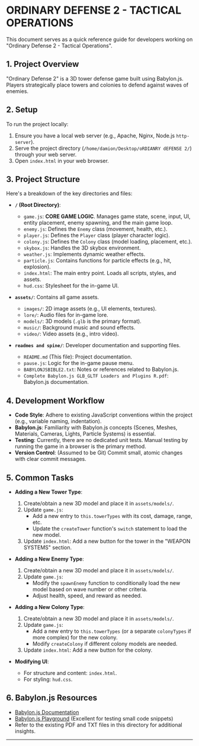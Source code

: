 # ORDINARY DEFENSE 2 - TACTICAL OPERATIONS

This document serves as a quick reference guide for developers working on "Ordinary Defense 2 - Tactical Operations".

## 1. Project Overview

"Ordinary Defense 2" is a 3D tower defense game built using Babylon.js. Players strategically place towers and colonies to defend against waves of enemies.

## 2. Setup

To run the project locally:

1.  Ensure you have a local web server (e.g., Apache, Nginx, Node.js `http-server`).
2.  Serve the project directory (`/home/damion/Desktop/oRDIANRY dEFENSE 2/`) through your web server.
3.  Open `index.html` in your web browser.

## 3. Project Structure

Here's a breakdown of the key directories and files:

*   **`/` (Root Directory)**:
    *   `game.js`: **CORE GAME LOGIC**. Manages game state, scene, input, UI, entity placement, enemy spawning, and the main game loop.
    *   `enemy.js`: Defines the `Enemy` class (movement, health, etc.).
    *   `player.js`: Defines the `Player` class (player character logic).
    *   `colony.js`: Defines the `Colony` class (model loading, placement, etc.).
    *   `skybox.js`: Handles the 3D skybox environment.
    *   `weather.js`: Implements dynamic weather effects.
    *   `particle.js`: Contains functions for particle effects (e.g., hit, explosion).
    *   `index.html`: The main entry point. Loads all scripts, styles, and assets.
    *   `hud.css`: Stylesheet for the in-game UI.

*   **`assets/`**: Contains all game assets.
    *   `images/`: 2D image assets (e.g., UI elements, textures).
    *   `lore/`: Audio files for in-game lore.
    *   `models/`: 3D models (`.glb` is the primary format).
    *   `music/`: Background music and sound effects.
    *   `video/`: Video assets (e.g., intro video).

*   **`readmes and spine/`**: Developer documentation and supporting files.
    *   `README.md` (This file): Project documentation.
    *   `pause.js`: Logic for the in-game pause menu.
    *   `BABYLONJSBIBLE2.txt`: Notes or references related to Babylon.js.
    *   `Complete Babylon.js GLB_GLTF Loaders and Plugins R.pdf`: Babylon.js documentation.

## 4. Development Workflow

*   **Code Style**: Adhere to existing JavaScript conventions within the project (e.g., variable naming, indentation).
*   **Babylon.js**: Familiarity with Babylon.js concepts (Scenes, Meshes, Materials, Cameras, Lights, Particle Systems) is essential.
*   **Testing**: Currently, there are no dedicated unit tests. Manual testing by running the game in a browser is the primary method.
*   **Version Control**: (Assumed to be Git) Commit small, atomic changes with clear commit messages.

## 5. Common Tasks

*   **Adding a New Tower Type**:
    1.  Create/obtain a new 3D model and place it in `assets/models/`.
    2.  Update `game.js`:
        *   Add a new entry to `this.towerTypes` with its cost, damage, range, etc.
        *   Update the `createTower` function's `switch` statement to load the new model.
    3.  Update `index.html`: Add a new button for the tower in the "WEAPON SYSTEMS" section.

*   **Adding a New Enemy Type**:
    1.  Create/obtain a new 3D model and place it in `assets/models/`.
    2.  Update `game.js`:
        *   Modify the `spawnEnemy` function to conditionally load the new model based on wave number or other criteria.
        *   Adjust health, speed, and reward as needed.

*   **Adding a New Colony Type**:
    1.  Create/obtain a new 3D model and place it in `assets/models/`.
    2.  Update `game.js`:
        *   Add a new entry to `this.towerTypes` (or a separate `colonyTypes` if more complex) for the new colony.
        *   Modify `createColony` if different colony models are needed.
    3.  Update `index.html`: Add a new button for the colony.

*   **Modifying UI**:
    *   For structure and content: `index.html`.
    *   For styling: `hud.css`.

## 6. Babylon.js Resources

*   [Babylon.js Documentation](https://doc.babylonjs.com/)
*   [Babylon.js Playground](https://playground.babylonjs.com/) (Excellent for testing small code snippets)
*   Refer to the existing PDF and TXT files in this directory for additional insights.

---
